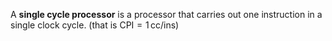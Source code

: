 
A **single cycle processor** is a processor that carries out one instruction in a single clock cycle. (that is $\text{CPI} = 1\,\mathsf{cc/ins}$) 